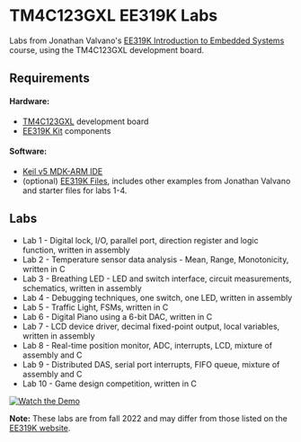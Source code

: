 # TM4C123GXL EE319K Labs

Labs from Jonathan Valvano's [EE319K Introduction to Embedded Systems](http://users.ece.utexas.edu/~valvano/Volume1/) course, using the TM4C123GXL development board.

## Requirements

  #### Hardware:
  - [TM4C123GXL](http://www.ti.com/tool/EK-TM4C123GXL) development board
  - [EE319K Kit](http://users.ece.utexas.edu/~valvano/Volume1/EE319Kkit.txt) components

  #### Software:
  - [Keil v5 MDK-ARM IDE](https://www.keil.com/download/product/)
  - (optional) [EE319K Files](http://users.ece.utexas.edu/~valvano/Volume1/EE319K_Install.exe), includes other examples from Jonathan Valvano and starter files for labs 1-4.

## Labs

- Lab 1 - Digital lock, I/O, parallel port, direction register and logic function, written in assembly
- Lab 2 - Temperature sensor data analysis - Mean, Range, Monotonicity, written in C
- Lab 3 - Breathing LED - LED and switch interface, circuit measurements, schematics, written in assembly
- Lab 4 - Debugging techniques, one switch, one LED, written in assembly
- Lab 5 - Traffic Light, FSMs, written in C
- Lab 6 - Digital Piano using a 6-bit DAC, written in C
- Lab 7 - LCD device driver, decimal fixed-point output, local variables, written in assembly
- Lab 8 - Real-time position monitor, ADC, interrupts, LCD, mixture of assembly and C
- Lab 9 - Distributed DAS, serial port interrupts, FIFO queue, mixture of assembly and C
- Lab 10 - Game design competition, written in C

[![Watch the Demo](https://img.youtube.com/vi/9S2I1dqgm7I/maxresdefault.jpg)](https://youtu.be/9S2I1dqgm7I)

  **Note:** These labs are from fall 2022 and may differ from those listed on the [EE319K website](http://users.ece.utexas.edu/~valvano/Volume1/).
